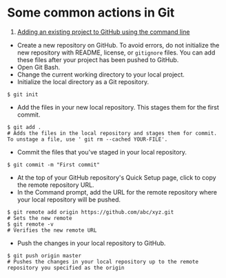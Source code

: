 # Some common actions in Git #

1. [Adding an existing project to GitHub using the command line](https://help.github.com/articles/adding-an-existing-project-to-github-using-the-command-line/)

- Create a new repository on GitHub. To avoid errors, do not initialize the new repository with README, license, or `gitignore` files. You can add these files after your project has been pushed to GitHub.
- Open Git Bash.
- Change the current working directory to your local project.
- Initialize the local directory as a Git repository.
```
$ git init
```
- Add the files in your new local repository. This stages them for the first commit.
```
$ git add .
# Adds the files in the local repository and stages them for commit. To unstage a file, use ' git rm --cached YOUR-FILE'.
```
- Commit the files that you've staged in your local repository.
```
$ git commit -m "First commit"
```
- At the top of your GitHub repository's Quick Setup page, click  to copy the remote repository URL.
- In the Command prompt, add the URL for the remote repository where your local repository will be pushed.
```
$ git remote add origin https://github.com/abc/xyz.git
# Sets the new remote
$ git remote -v
# Verifies the new remote URL 
```
- Push the changes in your local repository to GitHub.
```
$ git push origin master
# Pushes the changes in your local repository up to the remote repository you specified as the origin
```


